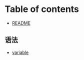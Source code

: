 # Table of contents

* [README](README.md)

## 语法 <a id="grammar"></a>

* [variable](grammar/variable.md)

